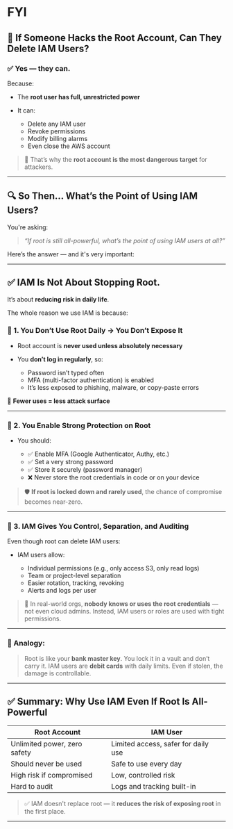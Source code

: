 # FYI

## 🔐 If Someone Hacks the Root Account, Can They Delete IAM Users?

### ✅ Yes — they can.

Because:

* The **root user has full, unrestricted power**
* It can:

  * Delete any IAM user
  * Revoke permissions
  * Modify billing alarms
  * Even close the AWS account

> 🛑 That’s why the **root account is the most dangerous target** for attackers.

---

## 🔍 So Then... What’s the Point of Using IAM Users?

You're asking:

> *“If root is still all-powerful, what’s the point of using IAM users at all?”*

Here’s the answer — and it's very important:

---

## ✅ IAM Is Not About Stopping Root.

It’s about **reducing risk in daily life**.

The whole reason we use IAM is because:

### 🔹 1. **You Don’t Use Root Daily → You Don’t Expose It**

* Root account is **never used unless absolutely necessary**
* You **don’t log in regularly**, so:

  * Password isn’t typed often
  * MFA (multi-factor authentication) is enabled
  * It’s less exposed to phishing, malware, or copy-paste errors

🔐 **Fewer uses = less attack surface**

---

### 🔹 2. **You Enable Strong Protection on Root**

* You should:

  * ✅ Enable MFA (Google Authenticator, Authy, etc.)
  * ✅ Set a very strong password
  * ✅ Store it securely (password manager)
  * ❌ Never store the root credentials in code or on your device

> 🛡️ **If root is locked down and rarely used**, the chance of compromise becomes near-zero.

---

### 🔹 3. **IAM Gives You Control, Separation, and Auditing**

Even though root can delete IAM users:

* IAM users allow:

  * Individual permissions (e.g., only access S3, only read logs)
  * Team or project-level separation
  * Easier rotation, tracking, revoking
  * Alerts and logs per user

> 🎯 In real-world orgs, **nobody knows or uses the root credentials** — not even cloud admins.
> Instead, IAM users or roles are used with tight permissions.

---

### 🧠 Analogy:

> Root is like your **bank master key**. You lock it in a vault and don’t carry it.
> IAM users are **debit cards** with daily limits. Even if stolen, the damage is controllable.

---

## ✅ Summary: Why Use IAM Even If Root Is All-Powerful

| Root Account                 | IAM User                            |
| ---------------------------- | ----------------------------------- |
| Unlimited power, zero safety | Limited access, safer for daily use |
| Should never be used         | Safe to use every day               |
| High risk if compromised     | Low, controlled risk                |
| Hard to audit                | Logs and tracking built-in          |

> ✅ IAM doesn't replace root — it **reduces the risk of exposing root** in the first place.

---
